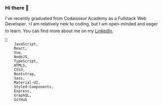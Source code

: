 ### Hi there 👋

I've recently graduated from Codaisseur Academy as a Fullstack Web Developer. 
⚡I am relatively new to coding, but I am open-minded and eager to learn. 
You can find more about me on my [LinkedIn](https://www.linkedin.com/in/ivaylo-ivo-yankov/).

    🌱 
        JavaScript, 
        React,
        Vue,
        NodeJS,
        TypeScript,
        HTML5, 
        CSS3, 
        Bootstrap,
        Sass,
        Material-UI, 
        Styled-Components,
        Express, 
        GraphQL, 
        GitHub 
    
<!--
**mayallzObject/mayallzObject** is a ✨ _special_ ✨ repository because its `README.md` (this file) appears on your GitHub profile.


point_left Always happy to hear from you via email as well!

Here are some ideas to get you started:

- 🔭 I’m currently working on ...
- 🌱 I’m currently learning ...
- 👯 I’m looking to collaborate on ...
- 🤔 I’m looking for help with ...
- 💬 Ask me about ...
- 📫 How to reach me: ...
- 😄 Pronouns: ...
- ⚡ Fun fact: ...
-->
